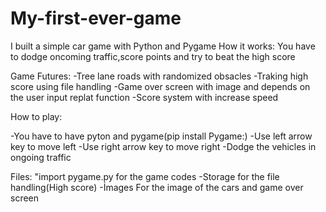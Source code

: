 # My-first-ever-game
I built a simple car game with Python and Pygame 
How it works: You have to dodge oncoming traffic,score points and try to beat the high score 

Game Futures:
-Tree lane roads with randomized obsacles 
-Traking high score using file handling
-Game over screen with image and depends on the user input replat function
-Score system with increase speed 

How to play:

-You have to have pyton and pygame(pip install Pygame:)
-Use left arrow key to move left
-Use right arrow key to move right
-Dodge the vehicles in ongoing traffic 

Files:
"import pygame.py for the game codes 
-Storage for the file handling(High score)
-İmages For the image of the cars and game over screen 



